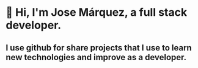 # 👋 Hi, I'm Jose Márquez, a full stack developer.

## I use github for share projects that I use to learn new technologies and improve as a developer.
